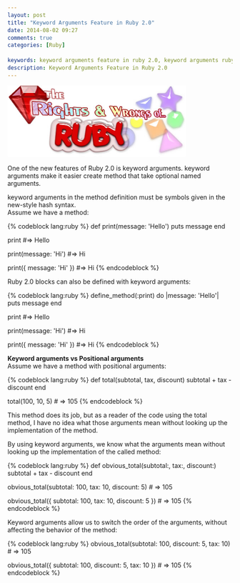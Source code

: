 ```yaml
---
layout: post
title: "Keyword Arguments Feature in Ruby 2.0"
date: 2014-08-02 09:27
comments: true
categories: [Ruby]

keywords: keyword arguments feature in ruby 2.0, keyword arguments ruby, keyword arguments in ruby, keyword argument ruby, keyword argument in ruby
description: Keyword Arguments Feature in Ruby 2.0
---
```


<p>
  <img src="/images/rights_and_wrongsof_ruby.jpg" width="400" />
</p>

<p>
  One of the new features of Ruby 2.0 is keyword arguments. keyword arguments make it easier create method that take optional named arguments.
</p>

<p>
  keyword arguments in the method definition must be symbols given in the new-style hash syntax.<br/>
  Assume we have a method:
</p>

{% codeblock lang:ruby %}
def print(message: 'Hello')
  puts message
end

print #=> Hello

print(message: 'Hi') #=> Hi

print({ message: 'Hi' }) #=> Hi
{% endcodeblock %}

<p>
  Ruby 2.0 blocks can also be defined with keyword arguments:
</p>

{% codeblock lang:ruby %}
define_method(:print) do |message: 'Hello'|
  puts message
end

print #=> Hello

print(message: 'Hi') #=> Hi

print({ message: 'Hi' }) #=> Hi
{% endcodeblock %}

<p>
  <strong>Keyword arguments vs Positional arguments</strong><br/>
  Assume we have a method with positional arguments:
</p>

{% codeblock lang:ruby %}
def total(subtotal, tax, discount)
  subtotal + tax - discount
end

total(100, 10, 5) # => 105
{% endcodeblock %}

<p>
  This method does its job, but as a reader of the code using the total method, I have no idea what those arguments mean without looking up the implementation of the method.
</p>

<p>
  By using keyword arguments, we know what the arguments mean without looking up the implementation of the called method:
</p>

{% codeblock lang:ruby %}
def obvious_total(subtotal:, tax:, discount:)
  subtotal + tax - discount
end

obvious_total(subtotal: 100, tax: 10, discount: 5) # => 105

obvious_total({ subtotal: 100, tax: 10, discount: 5 }) # => 105
{% endcodeblock %}

<p>
  Keyword arguments allow us to switch the order of the arguments, without affecting the behavior of the method:
</p>

{% codeblock lang:ruby %}
obvious_total(subtotal: 100, discount: 5, tax: 10) # => 105

obvious_total({ subtotal: 100, discount: 5, tax: 10 }) # => 105
{% endcodeblock %}
